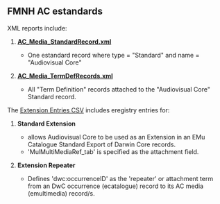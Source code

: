 ## FMNH AC estandards

XML reports include:

1. [**AC_Media_StandardRecord.xml**](AC_Media_StandardRecord.xml)
    - One estandard record where type = "Standard" and name = "Audiovisual Core"

2. [**AC_Media_TermDefRecords.xml**](AC_Media_TermDefRecords.xml)
    - All "Term Definition" records attached to the "Audiovisual Core" Standard record.


The [Extension Entries CSV](registry_ExtensionEntries.csv) includes eregistry entries for:

1. **Standard Extension**
    - allows Audiovisual Core to be used as an Extension in an EMu Catalogue Standard Export of Darwin Core records.
    - 'MulMultiMediaRef_tab' is specified as the attachment field.

2. **Extension Repeater**
    - Defines 'dwc:occurrenceID' as the 'repeater' or attachment term from an DwC occurrence (ecatalogue) record to its AC media (emultimedia) record/s.
